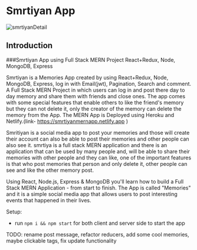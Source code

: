 # Smrtiyan App

![smrtiyanDetail](https://user-images.githubusercontent.com/91690267/190505036-05400505-95e2-4001-b202-28a393ed0307.jpg)

## Introduction

###Smrtiyan App using Full Stack MERN Project React+Redux, Node, MongoDB, Express 

Smrtiyan is a Memories App created by using React+Redux, Node, MongoDB, Express, log in with Email(jwt), Pagination, Search and comment. A Full Stack MERN Project in which users can log in and post there day to day memory and share them with friends and close ones. The app comes with some special features that enable others to like the friend's memory but they can not delete it, only the creator of the memory can delete the memory from the App. The MERN App is Deployed using Heroku and Netlify.(link- https://smrtiyanmernapp.netlify.app )

Smritiyan is a social media app to post your memories and those will create their account can also be able to post their memories and other people can also see it. smrtiya is a full stack MERN application and there is an application that can be used by many people and, will be able to share their memories with other people and they can like, one of the important features is that who post memories that person and only delete it, other people can see and like the other memory post.

Using React, Node.js, Express & MongoDB you'll learn how to build a Full Stack MERN Application - from start to finish. The App is called "Memories" and it is a simple social media app that allows users to post interesting events that happened in their lives.

Setup:
- run ```npm i && npm start``` for both client and server side to start the app

TODO: rename post message, refactor reducers, add some cool memories, maybe clickable tags, fix update functionality
